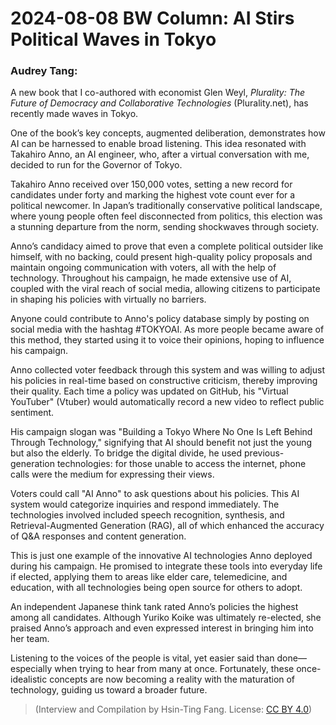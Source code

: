 # 2024-08-08 BW Column: AI Stirs Political Waves in Tokyo

### Audrey Tang:

A new book that I co-authored with economist Glen Weyl, *Plurality: The Future of Democracy and Collaborative Technologies* (Plurality.net), has recently made waves in Tokyo.

One of the book’s key concepts, augmented deliberation, demonstrates how AI can be harnessed to enable broad listening. This idea resonated with Takahiro Anno, an AI engineer, who, after a virtual conversation with me, decided to run for the Governor of Tokyo.

Takahiro Anno received over 150,000 votes, setting a new record for candidates under forty and marking the highest vote count ever for a political newcomer. In Japan’s traditionally conservative political landscape, where young people often feel disconnected from politics, this election was a stunning departure from the norm, sending shockwaves through society.

Anno’s candidacy aimed to prove that even a complete political outsider like himself, with no backing, could present high-quality policy proposals and maintain ongoing communication with voters, all with the help of technology. Throughout his campaign, he made extensive use of AI, coupled with the viral reach of social media, allowing citizens to participate in shaping his policies with virtually no barriers.

Anyone could contribute to Anno's policy database simply by posting on social media with the hashtag #TOKYOAI. As more people became aware of this method, they started using it to voice their opinions, hoping to influence his campaign.

Anno collected voter feedback through this system and was willing to adjust his policies in real-time based on constructive criticism, thereby improving their quality. Each time a policy was updated on GitHub, his "Virtual YouTuber" (Vtuber) would automatically record a new video to reflect public sentiment.

His campaign slogan was "Building a Tokyo Where No One Is Left Behind Through Technology," signifying that AI should benefit not just the young but also the elderly. To bridge the digital divide, he used previous-generation technologies: for those unable to access the internet, phone calls were the medium for expressing their views.

Voters could call "AI Anno" to ask questions about his policies. This AI system would categorize inquiries and respond immediately. The technologies involved included speech recognition, synthesis, and Retrieval-Augmented Generation (RAG), all of which enhanced the accuracy of Q&A responses and content generation.

This is just one example of the innovative AI technologies Anno deployed during his campaign. He promised to integrate these tools into everyday life if elected, applying them to areas like elder care, telemedicine, and education, with all technologies being open source for others to adopt.

An independent Japanese think tank rated Anno’s policies the highest among all candidates. Although Yuriko Koike was ultimately re-elected, she praised Anno’s approach and even expressed interest in bringing him into her team.

Listening to the voices of the people is vital, yet easier said than done—especially when trying to hear from many at once. Fortunately, these once-idealistic concepts are now becoming a reality with the maturation of technology, guiding us toward a broader future.

> (Interview and Compilation by Hsin-Ting Fang. License: [CC BY 4.0](https://creativecommons.org/licenses/by/4.0/deed.en))

